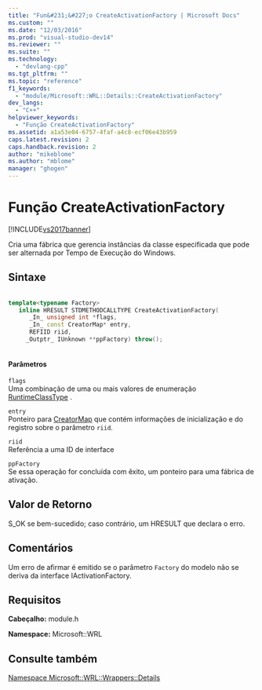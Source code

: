 ```yaml
---
title: "Fun&#231;&#227;o CreateActivationFactory | Microsoft Docs"
ms.custom: ""
ms.date: "12/03/2016"
ms.prod: "visual-studio-dev14"
ms.reviewer: ""
ms.suite: ""
ms.technology: 
  - "devlang-cpp"
ms.tgt_pltfrm: ""
ms.topic: "reference"
f1_keywords: 
  - "module/Microsoft::WRL::Details::CreateActivationFactory"
dev_langs: 
  - "C++"
helpviewer_keywords: 
  - "Função CreateActivationFactory"
ms.assetid: a1a53e04-6757-4faf-a4c8-ecf06e43b959
caps.latest.revision: 2
caps.handback.revision: 2
author: "mikeblome"
ms.author: "mblome"
manager: "ghogen"
---
```

# Fun&#231;&#227;o CreateActivationFactory
[!INCLUDE[vs2017banner](../assembler/inline/includes/vs2017banner.md)]

Cria uma fábrica que gerencia instâncias da classe especificada que pode ser alternada por Tempo de Execução do Windows.  
  
## Sintaxe  
  
```cpp  
  
template<typename Factory>  
   inline HRESULT STDMETHODCALLTYPE CreateActivationFactory(  
      _In_ unsigned int *flags,    
      _In_ const CreatorMap* entry,   
      REFIID riid,   
     _Outptr_ IUnknown **ppFactory) throw();  
  
```  
  
#### Parâmetros  
 `flags`  
 Uma combinação de uma ou mais valores de enumeração [RuntimeClassType](../windows/runtimeclasstype-enumeration.md) .  
  
 `entry`  
 Ponteiro para [CreatorMap](../windows/creatormap-structure.md) que contém informações de inicialização e do registro sobre o parâmetro `riid`.  
  
 `riid`  
 Referência a uma ID de interface  
  
 `ppFactory`  
 Se essa operação for concluída com êxito, um ponteiro para uma fábrica de ativação.  
  
## Valor de Retorno  
 S\_OK se bem\-sucedido; caso contrário, um HRESULT que declara o erro.  
  
## Comentários  
 Um erro de afirmar é emitido se o parâmetro `Factory` do modelo não se deriva da interface IActivationFactory.  
  
## Requisitos  
 **Cabeçalho:** module.h  
  
 **Namespace:** Microsoft::WRL  
  
## Consulte também  
 [Namespace Microsoft::WRL::Wrappers::Details](../windows/microsoft-wrl-wrappers-details-namespace.md)